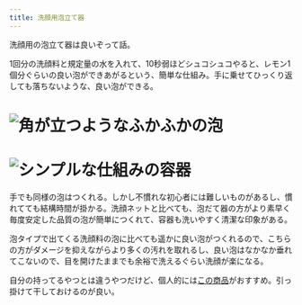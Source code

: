 ```yaml
---
title: 洗顔用泡立て器
---
```

洗顔用の泡立て器は良いぞって話。

1回分の洗顔料と規定量の水を入れて、10秒弱ほどシュコシュコやると、レモン1個分ぐらいの良い泡ができあがるという、簡単な仕組み。手に乗せてひっくり返しても落ちないような、良い泡ができる。

![](https://lh3.googleusercontent.com/docs/AG8NV2awBTR-bEzEFFzRGHFF6d0Ui3heXfAEaqCE4C91JMksFZln0eI8FIn_SGUqvZBsZagtzK_wmFfcdBi9nW3_yLoKck9HxiP-2zfhCtmpkF_J1sD12DUWL8WBzHHURa-Ey2pu_Yq8SZlFNUq4E-tBJ_y8-GB39So0ZzSl3WoZ6BB-u18_2hx_Kn0-qoUGRvnLbEfXSP2A3ko9f5oI1pvBRlkMJ0lwG7w_M7SoDIPKp56nxOm1Wfg5wnRie0yCE5OQLRLUas6GV9tclB362eA94RN4YyNp--M3cOl-Y8glKPi2s1Bj1rFHhWbkQhGmrWtHKQsOa0SlMPZzJmDEez2xGwe0SxePoTfE_KHhOMbFzV7C7H_gJ6bArTktCR_aX60e58AyPyZNhpcq8gys7Zx3eeTccYQX1SA10y7UXiVw987Ut1YTdoX3kWl-PqEU0RWZXWvC0_t1jNAHfO7ok4K2B84BUKWVmNMkT-YJPWXJkzC52aPKziXHgNCn9uw1V-sQFiy-x9sGiF8_8h28kC0drwc6H7YpcpUY7QYXguk3nch4VpEQ8RSU6uJy1HfNHD6dn6SThfW6jTTdbb7pzi9tppx_hXOROB8zeggMCRGMBbkGjy8zdnpcDy6wTZrXvo7oSiFyijFfWAxrFDYcLCc0edpka9t3lulk9EirsGc0a8AnkUd8U2WUr9533dRXG0cQmse_y03exXQodmTWEChYWwBcD0sWmazCJlELzy2XqSk3HbCBKLvc8cmpH2GloQMc4nV1dVQ0kIlQ6GXnwCr2g57XEUOnHwNvwiFuTvjxqW_tRGDHhxGSQtpzfWZbMbj7XuC_tcBioA78bsWsav9kl9QuwnM6uy5odOuFoyL8z4hkr580bvzju97C1rhvP1eR0JUikV4-CCyHdn03Ia6NeMfvqoY0dl6iei9d8yW7O3No3VBfV5lrdQePh0ujPnte-Q-m0OFojiE_5OKu5OCUC6CuURXrs5hpWQiA736lR94QdlZupYBGFQ1leHTcEyj30WiNbIytD-rdq1iOQaOSFpKk6eBoPWXu1J23NpBFAOvwGCbjFi-mvB3duOhUpaAc6vP2mlRVEueDDsCgdiT7Mk9CsehGj-tkW5ND8AySpM-6-q3yBYfwgWKhOAtfXmJGocsqll7HUVgnPU5Tppj8zogKB-N4Mu7H-v_Eqzp2cCTDk3MySAzWx3SZYKt1milShvfFf-N5dG5wcE-UEQpiuL_viPS7hv0TO3JGSOk9F2955PYy "角が立つようなふかふかの泡")
================================================================================================================================================================================================================================================================================================================================================================================================================================================================================================================================================================================================================================================================================================================================================================================================================================================================================================================================================================================================================================================================================================================================================================================================================================================================================================================================================================================

![](https://lh3.googleusercontent.com/docs/AG8NV2bwCPsXRZqSO1xypCNfEnDjShall2m_tQT31Unb3ILMR_4hrTI8j1C7I9k9pEkthTwI5IYRJw8wUcHSBHwHpzqOBKLxk99WtqnRKIjqsQpiQGeU1cAGsCSDQPQj6hcXPCu3KSu1ps7fiPmVYjWAYjdihznvzJs5oDVSM6DEyIdLJWVY2RM8WoDXoXOKGeGJmDIB88hV8y2Oc4jYjLzptugsRZM7bN1y3Q8RQaK00ZMaTvzRPTL6ZlGJAe5boSoBaD4sjrs36-8-RPdRLY1wxWMMyrxPhArWANGQFtrIV8or3XwbtOj8ZEob2k54vz-d0xIFLlySSe0aB_u6WtIxN82BW3KOJetvKt_UIE9YHG6Jb1QgysMVABsa3LoKwhS2AMnpdWdfcXXpzzJBRQCSMJnsJN2SI6H2oDTZqqZh3jcgt3XXwfqE09nRPo6sAfjEt7QQZuEiAt78_GB7tbVGNQh7qyv4me4BNa00gdMYIP28NqeP-dR4zptSTODRrrv11tgNepp72DNhcEUn9HqF7-9ND5zvJSAi123-vBgN1vUfT1tFHKNU3aKbOSuM-djnvg53u0jDc5zKD5gwIlFdnljWs8G-mXtU0VAzkI_dR18i0oZkTgL7ZiKQUNf0vymgMtAOjjRavqJn8lSiUOkIV2B0t8lvE9sWfI2N1mMyd4e6gicyKfuqCcU1myeWD8qdnexbNC7FJnqiyAk-5b30uDLpnQWP-z4EqmTU6nXXKkNbgbFrcO-DMJH6gJa6c6-MPY2nxA5ETcHk24QA4tygeuqa-cMbIg7mfKKDwLBs6wDzybSHzrxkTl4fYUzkGN5mRPTGEc2GhdBbUgrKri0ysDuEeGzjvFBK2dplcZnBMds2ETfr6-XtUAPcGwVJaRtsOH-efRiJ7jr-iWk3CXQZ8WaspCelKgvAB8KdUs41TJRQ_u41Gq8BlzAvB0nGQKOr00zbgqnO0NTKKVpp2p2K-cg-RCJ42ZPHyeLeQJ5J2K7YUPznb3cCFEknK-zs1h7tA-rbhmNxzjbDKsfbGuTm7R7OetwTaYdriJR6-SzcG5XJHXJERHAu0Lk0pSb838y1IduwKco53cPdfarpFW8ixeF-c9NAO7uEFYMe4_5JbNse5vpSukjF4r8BaiS5b6w2O4_URh-jLkBVtD8sjkd11ar-JT6qc9caZitwHuwHCVq2AeHartLUKAkfbo7QvfxLyuTw1uFnourMIg1dRDfY9lkOvkitIRGMaUofITGimmyXimwr "シンプルな仕組みの容器")
==============================================================================================================================================================================================================================================================================================================================================================================================================================================================================================================================================================================================================================================================================================================================================================================================================================================================================================================================================================================================================================================================================================================================================================================================================================================================================================================================================================================

手でも同様の泡はつくれる。しかし不慣れな初心者には難しいものがあるし、慣れてても結構時間が掛かる。洗顔ネットと比べても、泡だて器の方がより素早く毎度安定した品質の泡が簡単につくれて、容器も洗いやすく清潔な印象がある。

泡タイプで出てくる洗顔料の泡に比べても遥かに良い泡がつくれるので、こちらの方がダメージを抑えながらより多くの汚れを取れるし、良い泡はなかなか垂れてこないので、目を開けたままでも余裕で洗えるぐらい洗顔が楽になる。

自分の持ってるやつとは違うやつだけど、個人的には[この商品](https://www.amazon.co.jp/dp/B09KMP9GDN)がおすすめ。引っ掛けて干しておけるのが良い。
